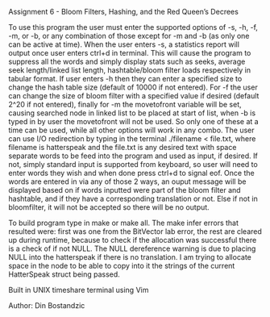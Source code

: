 Assignment 6 - Bloom Filters, Hashing, and the Red Queen’s Decrees

To use this program the user must enter the supported options of -s, -h, -f, -m, or -b, or any combination of those except for -m and -b (as only one can be active at time). When the user enters -s, a statistics report will output once user enters ctrl+d in terminal. This will cause the program to suppress all the words and simply display stats such as seeks, average seek length/linked list length, hashtable/bloom filter loads respectively in tabular format. If user enters -h then they can enter a specified size to change the hash table size (default of 10000 if not entered). For -f the user can change the size of bloom filter with a specified value if desired (default 2^20 if not entered), finally for -m  the movetofront variable will be set, causing searched node in linked list to be placed at start of list, when -b is typed in by user the movetofront will not be used. So only one of these at a time can be used, while all other options will work in any combo. The user can use I/O redirection by typing in the terminal ./filename < file.txt, where filename is hatterspeak and the file.txt is any desired text with space separate words to be feed into the program and used as input, if desired. If not, simply standard input is supported from keyboard, so user will need to enter words they wish and when done press ctrl+d to signal eof. Once the words are entered in via any of those 2 ways, an ouput message will be displayed based on if words inputted were part of the bloom filter and hashtable, and if they have a corresponding translation or not. Else if not in bloomfilter, it will not be accepted so there will be no output.

To build program type in make or make all. The make infer errors that resulted were: first was one from the BitVector lab error, the rest are cleared up during runtime, because to check if the allocation was successful there is a check of if not NULL. The NULL dereference warning is due to placing NULL into the hatterspeak if there is no translation. I am trying to allocate space in the node to be able to copy into it the strings of the current HatterSpeak struct being passed.

Built in UNIX timeshare terminal using Vim

Author: Din Bostandzic
